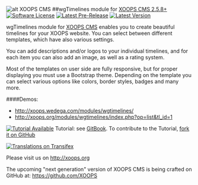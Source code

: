![alt XOOPS CMS](http://xoops.org/images/logoXoops4GithubRepository.png)
##wgTimelines module for  [XOOPS CMS 2.5.8+](https://xoops.org)
[![Software License](https://img.shields.io/badge/license-GPL-brightgreen.svg?style=flat)](LICENSE)
[![Latest Pre-Release](https://img.shields.io/github/tag/ggoffy/wgtimelines.svg?style=flat)](https://github.com/ggoffy/wgtimelines/tags/)
[![Latest Version](https://img.shields.io/github/release/ggoffy/wgtimelines.svg?style=flat)](https://github.com/ggoffy/wgtimelines/releases/)

wgTimelines module for [XOOPS CMS](http://xoops.org) enables you to create beautiful timelines for your XOOPS website. You can select between different templates, which have also various settings.

You can add descriptions and/or logos to your individual timelines, and for each item you can also add an image, as well as a rating system.
                                                                                                                       
Most of the templates on user side are fully responsive, but for proper displaying you must use a Bootstrap theme. Depending on the template you can select various options like colors, border styles, badges and many more.
                                                                                                                       
####Demos: 
* http://xoops.wedega.com/modules/wgtimelines/
* http://xoops.org/modules/wgtimelines/index.php?op=list&tl_id=1

[![Tutorial Available](http://xoops.org/images/tutorial-available-blue.svg)](https://www.gitbook.com/book/xoops/wgtimelines-tutorial/) Tutorial: see [GitBook](https://www.gitbook.com/book/xoops/wgtimelines-tutorial/).
To contribute to the Tutorial, [fork it on GitHub](https://github.com/XoopsDocs/wgtimelines-tutorial)

[![Translations on Transifex](http://xoops.org/images/translations-transifex-blue.svg)](https://www.transifex.com/xoops)

Please visit us on http://xoops.org

The upcoming "next generation" version of XOOPS CMS is being crafted on GitHub at: https://github.com/XOOPS
